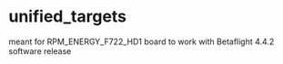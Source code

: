 # unified_targets

meant for RPM_ENERGY_F722_HD1 board to work with Betaflight 4.4.2 software release
